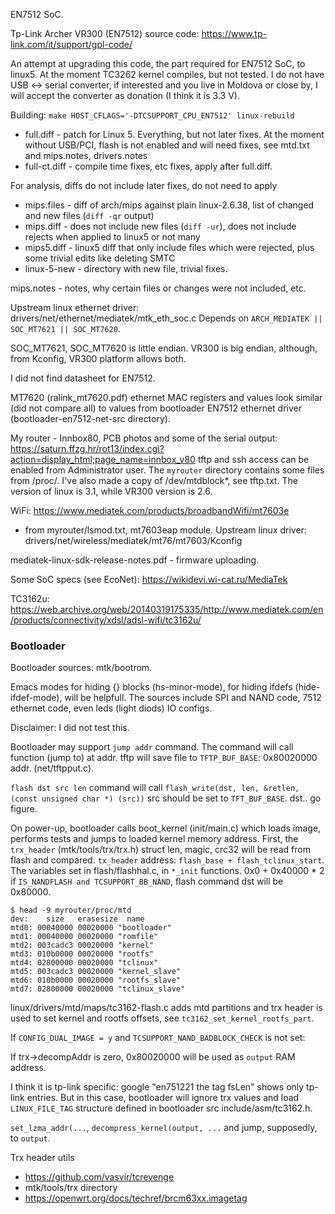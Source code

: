 EN7512 SoC.

Tp-Link Archer VR300 (EN7512) source code: https://www.tp-link.com/it/support/gpl-code/

An attempt at upgrading this code, the part required for EN7512 SoC, to linux5. At the moment TC3262 kernel compiles, but not tested. I do not have USB <-> serial converter, if interested and you live in Moldova or close by, I will accept the converter as donation (I think it is 3.3 V).

Building: `make HOST_CFLAGS='-DTCSUPPORT_CPU_EN7512' linux-rebuild`

* full.diff - patch for Linux 5. Everything, but not later fixes. At the moment without USB/PCI, flash is not enabled and will need fixes, see mtd.txt and mips.notes, drivers.notes
* full-ct.diff - compile time fixes, etc fixes, apply after full.diff.

For analysis, diffs do not include later fixes, do not need to apply

* mips.files - diff of arch/mips against plain linux-2.6.38, list of changed and new files (`diff -qr` output)
* mips.diff - does not include new files (`diff -ur`), does not include rejects when applied to linux5 or not many
* mips5.diff - linux5 diff that only include files which were rejected, plus some trivial edits like deleting SMTC
* linux-5-new - directory with new file, trivial fixes.

mips.notes - notes, why certain files or changes were not included, etc.

Upstream linux ethernet driver: drivers/net/ethernet/mediatek/mtk\_eth\_soc.c
Depends on `ARCH_MEDIATEK || SOC_MT7621 || SOC_MT7620`.

SOC\_MT7621, SOC\_MT7620 is little endian. VR300 is big endian, although, from Kconfig, VR300 platform allows both.

I did not find datasheet for EN7512.

MT7620 (ralink_mt7620.pdf) ethernet MAC registers and values look similar (did not compare all) to values from bootloader EN7512 ethernet driver (bootloader-en7512-net-src directory).

My router - Innbox80, PCB photos and some of the serial output: https://saturn.ffzg.hr/rot13/index.cgi?action=display_html;page_name=innbox_v80
tftp and ssh access can be enabled from Administrator user. The `myrouter` directory contains some files from /proc/. I've also made a copy of /dev/mtdblock*, see tftp.txt. The version of linux is 3.1, while VR300 version is 2.6.

WiFi: https://www.mediatek.com/products/broadbandWifi/mt7603e
- from myrouter/lsmod.txt, mt7603eap module. Upstream linux driver: drivers/net/wireless/mediatek/mt76/mt7603/Kconfig

mediatek-linux-sdk-release-notes.pdf - firmware uploading.

Some SoC specs (see EcoNet): https://wikidevi.wi-cat.ru/MediaTek

TC3162u: https://web.archive.org/web/20140319175335/http://www.mediatek.com/en/products/connectivity/xdsl/adsl-wifi/tc3162u/

### Bootloader
Bootloader sources: mtk/bootrom.

Emacs modes for hiding {} blocks (hs-minor-mode), for hiding ifdefs (hide-ifdef-mode), will be helpfull. The sources include SPI and NAND code, 7512 ethernet code, even leds (light diods) IO configs.

Disclaimer: I did not test this.

Bootloader may support `jump addr` command. The command will call function (jump to) at addr. tftp will save file to `TFTP_BUF_BASE`: 0x80020000 addr. (net/tftpput.c).

`flash dst src len` command will call `flash_write(dst, len, &retlen, (const unsigned char *) (src))` src should be set to `TFT_BUF_BASE`. dst.. go figure.

On power-up, bootloader calls boot_kernel (init/main.c) which loads image, performs tests and jumps to loaded kernel memory address.
First, the `trx_header` (mtk/tools/trx/trx.h) struct len, magic, crc32 will be read from flash and compared. `tx_header` address: `flash_base + flash_tclinux_start`. The variables set in flash/flashhal.c, in `*_init` functions. 0x0 + 0x40000 * 2 if `IS_NANDFLASH and TCSUPPORT_BB_NAND`, flash command dst will be 0x80000.

```
$ head -9 myrouter/proc/mtd
dev:    size   erasesize  name
mtd0: 00040000 00020000 "bootloader"
mtd1: 00040000 00020000 "romfile"
mtd2: 003cadc3 00020000 "kernel"
mtd3: 010b0000 00020000 "rootfs"
mtd4: 02800000 00020000 "tclinux"
mtd5: 003cadc3 00020000 "kernel_slave"
mtd6: 010b0000 00020000 "rootfs_slave"
mtd7: 02800000 00020000 "tclinux_slave"
```

linux/drivers/mtd/maps/tc3162-flash.c adds mtd partitions and trx header is used to set kernel and rootfs offsets, see `tc3162_set_kernel_rootfs_part`.

If `CONFIG_DUAL_IMAGE = y` and `TCSUPPORT_NAND_BADBLOCK_CHECK` is not set:

If trx->decompAddr is zero, 0x80020000 will be used as `output` RAM address.

I think it is tp-link specific: google "en751221 the tag fsLen" shows only tp-link entries. But in this case, bootloader will ignore trx values and load `LINUX_FILE_TAG` structure defined in bootloader src include/asm/tc3162.h.

`set_lzma_addr(...`, `decompress_kernel(output, ...` and jump, supposedly, to `output`.

Trx header utils

* https://github.com/vasvir/tcrevenge
* mtk/tools/trx directory
* https://openwrt.org/docs/techref/brcm63xx.imagetag
